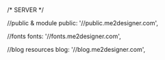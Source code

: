 /* SERVER */

//public & module
public: '//public.me2designer.com',

//fonts
fonts: '//fonts.me2designer.com',

//blog resources
blog: '//blog.me2designer.com',

